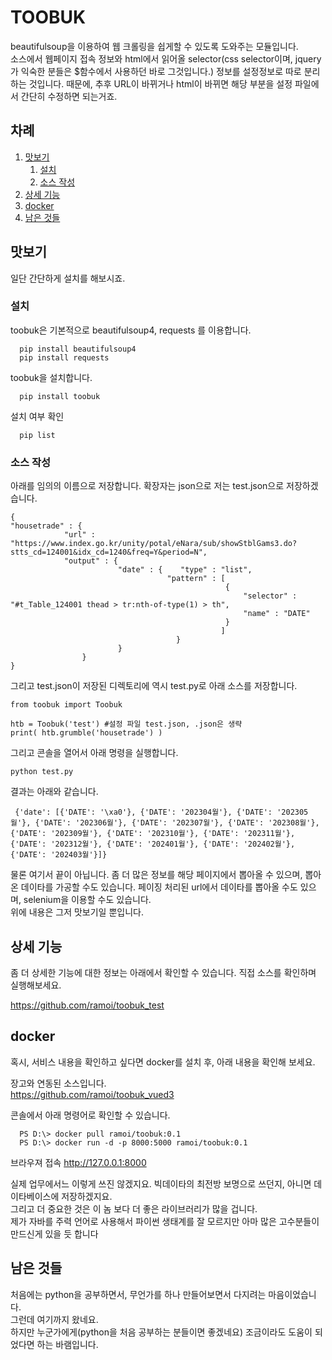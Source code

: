# TOOBUK
beautifulsoup을 이용하여 웹 크롤링을 쉽게할 수 있도록 도와주는 모듈입니다.  
소스에서 웹페이지 접속 정보와 html에서 읽어올 selector(css selector이며, jquery가 익숙한 분들은 $함수에서 사용하던 바로 그것입니다.) 정보를 설정정보로 따로 분리하는 것입니다.
때문에, 추후 URL이 바뀌거나 html이 바뀌면 해당 부분을 설정 파일에서 간단히 수정하면 되는거죠.

## 차례
1. [맛보기](#맛보기)
   1. [설치](#설치)
   1. [소스 작성](#소스-작성)
1. [상세 기능](#상세-기능)
1. [docker](#docker)
1. [남은 것들](#남은-것들)


## 맛보기 
   일단 간단하게 설치를 해보시죠.  

   ### 설치

toobuk은 기본적으로 beautifulsoup4, requests 를 이용합니다.   

      pip install beautifulsoup4  
      pip install requests

toobuk을 설치합니다.
      
      pip install toobuk

설치 여부 확인  

      pip list  

   ### 소스 작성
   아래를 임의의 이름으로 저장합니다. 확장자는 json으로 
   저는 test.json으로 저장하겠습니다.

    {
    "housetrade" : {
                "url" : "https://www.index.go.kr/unity/potal/eNara/sub/showStblGams3.do?stts_cd=124001&idx_cd=1240&freq=Y&period=N",
                "output" : {
                            "date" : {    "type" : "list",
                                       "pattern" : [ 
                                                    {
                                                        "selector" : "#t_Table_124001 thead > tr:nth-of-type(1) > th",
                                                        "name" : "DATE"
                                                    }
                                                   ]
                                         }
                            }
                    }
    }

그리고 test.json이 저장된 디렉토리에 역시 test.py로 아래 소스를 저장합니다.

    from toobuk import Toobuk

    htb = Toobuk('test') #설정 파일 test.json, .json은 생략
    print( htb.grumble('housetrade') ) 

그리고 콘솔을 열어서 아래 명령을 실행합니다.

    python test.py

결과는 아래와 같습니다.

     {'date': [{'DATE': '\xa0'}, {'DATE': '202304월'}, {'DATE': '202305월'}, {'DATE': '202306월'}, {'DATE': '202307월'}, {'DATE': '202308월'}, {'DATE': '202309월'}, {'DATE': '202310월'}, {'DATE': '202311월'}, {'DATE': '202312월'}, {'DATE': '202401월'}, {'DATE': '202402월'}, {'DATE': '202403월'}]}

물론 여기서 끝이 아닙니다. 좀 더 많은 정보를 해당 페이지에서 뽑아올 수 있으며, 뽑아온 데이타를 가공할 수도 있습니다.
페이징 처리된 url에서 데이타를 뽑아올 수도 있으며, selenium을 이용할 수도 있습니다.  
위에 내용은 그저 맛보기일 뿐입니다.

## 상세 기능
좀 더 상세한 기능에 대한 정보는 아래에서 확인할 수 있습니다. 직접 소스를 확인하며 실행해보세요.  

https://github.com/ramoi/toobuk_test

## docker
혹시, 서비스 내용을 확인하고 싶다면 docker를 설치 후, 아래 내용을 확인해 보세요.  

장고와 연동된 소스입니다.    
https://github.com/ramoi/toobuk_vued3 

콘솔에서 아래 명령어로 확인할 수 있습니다.

      PS D:\> docker pull ramoi/toobuk:0.1 
      PS D:\> docker run -d -p 8000:5000 ramoi/toobuk:0.1

브라우져 접속 
http://127.0.0.1:8000


실제 업무에서느 이렇게 쓰진 않겠지요. 빅데이타의 최전방 보명으로 쓰던지, 아니면 데이타베이스에 저장하겠지요.  
그리고 더 중요한 것은 이 놈 보다 더 좋은 라이브러리가 많을 겁니다.  
제가 자바를 주력 언어로 사용해서 파이썬 생태계를 잘 모르지만 아마 많은 고수분들이 만드신게 있을 듯 합니다

## 남은 것들
처음에는 python을 공부하면서, 무언가를 하나 만들어보면서 다지려는 마음이었습니다.  
그런데 여기까지 왔네요.  
하지만 누군가에게(python을 처음 공부하는 분들이면 좋겠네요) 조금이라도 도움이 되었다면 하는 바램입니다.
